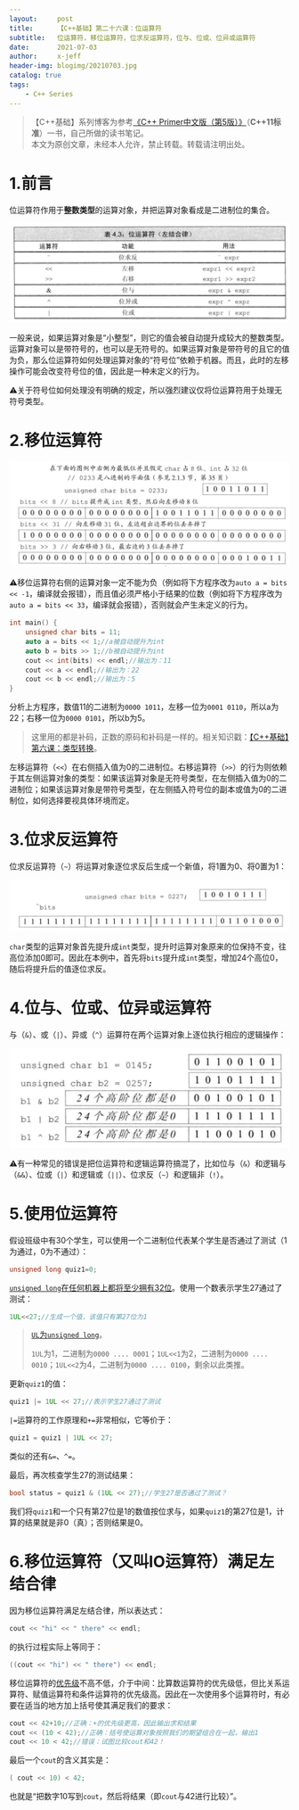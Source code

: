 ```yaml
---
layout:     post
title:      【C++基础】第二十六课：位运算符
subtitle:   位运算符，移位运算符，位求反运算符，位与、位或、位异或运算符
date:       2021-07-03
author:     x-jeff
header-img: blogimg/20210703.jpg
catalog: true
tags:
    - C++ Series
---
```

>【C++基础】系列博客为参考[《C++ Primer中文版（第5版）》](https://www.phei.com.cn/module/goods/wssd_content.jsp?bookid=37655)（**C++11标准**）一书，自己所做的读书笔记。  
>本文为原创文章，未经本人允许，禁止转载。转载请注明出处。

# 1.前言

位运算符作用于**整数类型**的运算对象，并把运算对象看成是二进制位的集合。

![](https://github.com/x-jeff/BlogImage/raw/master/CPPSeries/Lesson26/26x1.png)

一般来说，如果运算对象是“小整型”，则它的值会被自动提升成较大的整数类型。运算对象可以是带符号的，也可以是无符号的。如果运算对象是带符号的且它的值为负，那么位运算符如何处理运算对象的“符号位”依赖于机器。而且，此时的左移操作可能会改变符号位的值，因此是一种未定义的行为。

⚠️关于符号位如何处理没有明确的规定，所以强烈建议仅将位运算符用于处理无符号类型。

# 2.移位运算符

![](https://github.com/x-jeff/BlogImage/raw/master/CPPSeries/Lesson26/26x2.png)

⚠️移位运算符右侧的运算对象一定不能为负（例如将下方程序改为`auto a = bits << -1`，编译就会报错），而且值必须严格小于结果的位数（例如将下方程序改为`auto a = bits << 33`，编译就会报错），否则就会产生未定义的行为。

```c++
int main() {
    unsigned char bits = 11;
    auto a = bits << 1;//a被自动提升为int
    auto b = bits >> 1;//b被自动提升为int
    cout << int(bits) << endl;//输出为：11
    cout << a << endl;//输出为：22
    cout << b << endl;//输出为：5
}
```

分析上方程序，数值11的二进制为`0000 1011`，左移一位为`0001 0110`，所以a为22；右移一位为`0000 0101`，所以b为5。

>这里用的都是补码，正数的原码和补码是一样的。相关知识戳：[【C++基础】第六课：类型转换](http://shichaoxin.com/2019/04/24/C++基础-第六课-类型转换/)。

左移运算符（`<<`）在右侧插入值为0的二进制位。右移运算符（`>>`）的行为则依赖于其左侧运算对象的类型：如果该运算对象是无符号类型，在左侧插入值为0的二进制位；如果该运算对象是带符号类型，在左侧插入符号位的副本或值为0的二进制位，如何选择要视具体环境而定。

# 3.位求反运算符

位求反运算符（`~`）将运算对象逐位求反后生成一个新值，将1置为0、将0置为1：

![](https://github.com/x-jeff/BlogImage/raw/master/CPPSeries/Lesson26/26x3.png)

`char`类型的运算对象首先提升成`int`类型，提升时运算对象原来的位保持不变，往高位添加0即可。因此在本例中，首先将`bits`提升成`int`类型，增加24个高位0，随后将提升后的值逐位求反。

# 4.位与、位或、位异或运算符

与（`&`）、或（`|`）、异或（`^`）运算符在两个运算对象上逐位执行相应的逻辑操作：

![](https://github.com/x-jeff/BlogImage/raw/master/CPPSeries/Lesson26/26x4.png)

⚠️有一种常见的错误是把位运算符和逻辑运算符搞混了，比如位与（`&`）和逻辑与（`&&`）、位或（`|`）和逻辑或（`||`）、位求反（`~`）和逻辑非（`!`）。

# 5.使用位运算符

假设班级中有30个学生，可以使用一个二进制位代表某个学生是否通过了测试（1为通过，0为不通过）：

```c++
unsigned long quiz1=0;
```

[`unsigned long`在任何机器上都将至少拥有32位](https://github.com/x-jeff/CPP_Primer_5E/tree/master/Chapter_2#练习21)。使用一个数表示学生27通过了测试：

```c++
1UL<<27;//生成一个值，该值只有第27位为1
```

>[`UL`为`unsigned long`](http://shichaoxin.com/2019/05/13/C++基础-第七课-字面值常量/#5指定字面值的类型)。
>
>`1UL`为1，二进制为`0000 .... 0001`；`1UL<<1`为2，二进制为`0000 .... 0010`；`1UL<<2`为4，二进制为`0000 .... 0100`，剩余以此类推。

更新`quiz1`的值：

```c++
quiz1 |= 1UL << 27;//表示学生27通过了测试
```

`|=`运算符的工作原理和`+=`非常相似，它等价于：

```c++
quiz1 = quiz1 | 1UL << 27;
```

类似的还有`&=`、`^=`。

最后，再次核查学生27的测试结果：

```c++
bool status = quiz1 & (1UL << 27);//学生27是否通过了测试？
```

我们将`quiz1`和一个只有第27位是1的数值按位求与，如果`quiz1`的第27位是1，计算的结果就是非0（真）；否则结果是0。

# 6.移位运算符（又叫IO运算符）满足左结合律

因为移位运算符满足左结合律，所以表达式：

```c++
cout << "hi" << " there" << endl;
```

的执行过程实际上等同于：

```c++
((cout << "hi") << " there") << endl;
```

移位运算符的[优先级](http://shichaoxin.com/2020/10/24/C++基础-第二十课-表达式基础/#2优先级与结合律)不高不低，介于中间：比算数运算符的优先级低，但比关系运算符、赋值运算符和条件运算符的优先级高。因此在一次使用多个运算符时，有必要在适当的地方加上括号使其满足我们的要求：

```c++
cout << 42+10;//正确：+的优先级更高，因此输出求和结果
cout << (10 < 42);//正确：括号使运算对象按照我们的期望组合在一起，输出1
cout << 10 < 42;//错误：试图比较cout和42！
```

最后一个`cout`的含义其实是：

```c++
( cout << 10) < 42;
```

也就是“把数字10写到`cout`，然后将结果（即`cout`与42进行比较）”。